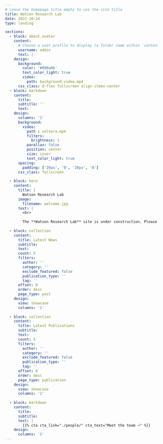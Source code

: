 ```yaml
---
# Leave the homepage title empty to use the site title
title: Watson Research Lab
date: 2022-10-24
type: landing

sections:
  - block: about.avatar
    content:
      # Choose a user profile to display (a folder name within `content/authors/`)
      username: admin
      text: |-
    design:
      background:
        color: '#090a0b'
        text_color_light: true
        video:
          path: background-video.mp4
      css_class: d-flex fullscreen align-items-center
  - block: markdown
    content:
      title:
      subtitle: ''
      text: 
    design:
      columns: '1'
      background:
        video:
          path : voltera.mp4
          filters:
            brightness: 1
          parallax: false
          position: center
          size: cover
          text_color_light: true
      spacing:
        padding: ['20px', '0', '20px', '0']
      css_class: fullscreen
      
  - block: hero
    content:
      title: |
        Watson Research Lab
      image:
        filename: welcome.jpg
      text: |
        <br>
        
        The **Watson Research Lab** site is under construction. Please check back soon.
  
  - block: collection
    content:
      title: Latest News
      subtitle:
      text:
      count: 5
      filters:
        author: ''
        category: ''
        exclude_featured: false
        publication_type: ''
        tag: ''
      offset: 0
      order: desc
      page_type: post
    design:
      view: showcase
      columns: '1'
      
  - block: collection
    content:
      title: Latest Publications
      subtitle:
      text:
      count: 5
      filters:
        author: ''
        category: ''
        exclude_featured: false
        publication_type: ''
        tag: ''
      offset: 0
      order: desc
      page_type: publication
    design:
      view: showcase
      columns: '1'
  
  - block: markdown
    content:
      title:
      subtitle:
      text: |
        {{% cta cta_link="./people/" cta_text="Meet the team →" %}}
    design:
      columns: '1'
---
```

